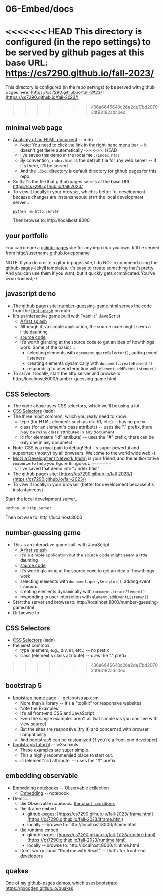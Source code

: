# 06-Embed/docs

<<<<<<< HEAD
This directory is configured (in the repo settings) to be served by github pages
at this base URL: https://cs7290.github.io/fall-2023/
=======
This directory is configured (in the repo settings) to be served with github pages
here: [https://cs7290.github.io/fall-2023/](https://cs7290.github.io/fall-2023/)
>>>>>>> 486a6646648c26a2de17bd20703df93182adb0ed

## minimal web page

* [Anatomy of an HTML document](https://developer.mozilla.org/en-US/docs/Learn/HTML/Introduction_to_HTML/Getting_started#anatomy_of_an_html_document) -- mdn
  * Note: You need to click the link in the right-hand menu bar -- it doesn't get there automatically
<<<<<<< HEAD
  * I've saved this demo in the local file `./index.html`
  * By convention, `index.html` is the default file for any web server -- if it's there, it'll be served
  * And the `.docs` directory is default directory for github pages for this repo.
* So that's the file that github pages serves at the base URL: https://cs7290.github.io/fall-2023/
* To view it locally in your browser, which is better for development because changes are instantaneous:
  start the local development server...
  ```
  python -m http.server
  ```
  Then browse to: http://localhost:8000

## your portfolio

You can create a [github-pages](https://pages.github.com/) site for any repo that you own.
It'll be served from http://username.github.io/reponame

NOTE: If you do create a github-pages site, I do NOT recommend using the github-pages Jekyll templates. 
It's easy to create something that's pretty. And you can use them if you want, but it quickly gets complicated.
You've been warned;-)

## javascript demo

* The github pages site: [number-guessing-game.html](https://cs7290.github.io/fall-2023/number-guessing-game.html)
  serves the code from the
  [first splash](https://developer.mozilla.org/en-US/docs/Learn/JavaScript/First_steps/A_first_splash) on mdn.
* It's an interactive game built with "vanilla" JavaScript
  * [A first splash](https://developer.mozilla.org/en-US/docs/Learn/JavaScript/First_steps/A_first_splash)
  * Although it's a simple application, the source code might seem a little daunting.
  * [source code](https://github.com/mdn/learning-area/blob/main/javascript/introduction-to-js-1/first-splash/number-guessing-game.html)
  * It's worth glancing at the source code to get an idea of how things work. Some of the basics...
    * selecting elements with `document.querySelector()`, adding event listeners
    * creating elements dynamically with `document.createElement()`
    * responding to user interaction with `element.addEventListener()`
* To serve it locally, start the http server and browse to: http://localhost:8000/number-guessing-game.html

## CSS Selectors

* The code above uses CSS selectors, which we'll be using a lot.
* [CSS Selectors](https://developer.mozilla.org/en-US/docs/Learn/CSS/Building_blocks/Selectors#types_of_selectors) (mdn)
* The three most common, which you really need to know: 
  * type (for HTML elements such as div, h1, etc.) -- has no prefix
  * class (for an element's class attribute) -- uses the "." prefix, there may be many class attributes in any document
  * id (for element's "id" attribute) -- uses the "#" prefix, there can be only one in any document
* Note: CSS is a royal pain to debug! But it's super powerful and supported (mostly) by all browsers. 
  Welcome to the world wide web;-)
* [Mozilla Development Network (mdn)](http://developer.mozilla.org) is your friend, and the authoritative 
  resource to help you figure things out.
=======
  * I've saved that demo into "./index.html"
* The github pages site: [https://cs7290.github.io/fall-2023/](https://cs7290.github.io/fall-2023/)
* To view it locally in your browser (better for development because it's instantaneous)...

Start the local development server...
```
python -m http.server
```
Then browse to: http://localhost:8000

## number-guessing game

* This is an interactive game built with JavaScript
  * [A first splash](https://developer.mozilla.org/en-US/docs/Learn/JavaScript/First_steps/A_first_splash)
  * It's a simple application but the source code might seem a little daunting
  * [source code](https://github.com/mdn/learning-area/blob/main/javascript/introduction-to-js-1/first-splash/number-guessing-game.html)
  * It's worth glancing at the source code to get an idea of how things work
  * selecting elements with `document.querySelector()`, adding event listeners
  * creating elements dynamically with `document.createElement()`
  * responding to user interaction with `element.addEventListener()`
* Start the server and browse to: http://localhost:8000/number-guessing-game.html
* Or browse to 

## CSS Selectors

* [CSS Selectors](https://developer.mozilla.org/en-US/docs/Learn/CSS/Building_blocks/Selectors#types_of_selectors) (mdn)
* the most common: 
  * type (element, e.g., div, h1, etc.) -- no prefix
  * class (element's class attribute) -- uses the "." prefix
>>>>>>> 486a6646648c26a2de17bd20703df93182adb0ed

## bootstrap 5

* [bootstrap home page](https://getbootstrap.com/) -- getbootstrap.com
  * More than a library -- it's a "toolkit" for responsive websites
  * Note the Examples
  * It's all front-end CSS and JavaScript
  * Even the simple examples aren't all that simple (as you can see with view source)
  * But the sites are responsive (try it) and concerned with browser compatibility
  * And bootstrap5 can be customized (if you're a front-end developer)
* [bootstrap5 tutorial](https://www.w3schools.com/bootstrap5/index.php) -- w3schools
  * These examples are super simple.
  * This a highly recommended place to start out.
  * id (element's id attribute) -- uses the "#" prefix

## embedding observable

* [Embedding notebooks](https://observablehq.com/collection/@observablehq/embedding-notebooks) -- Observable collection
  * [Embedding](https://observablehq.com/@observablehq/embeds?collection=@observablehq/embedding-notebooks) -- notebook
* Demo...
  * the Observable notebook: [Bar chart transitions](https://observablehq.com/@d3/bar-chart-transitions)
  * the iframe embed
    * github-pages: [https://cs7290.github.io/fall-2023/iframe.html](https://cs7290.github.io/fall-2023/iframe.html)
    * locally -- browse to: http://localhost:8000/iframe.html
  * the runtime embed
    * github-pages: [https://cs7290.github.io/fall-2023/runtime.html](https://cs7290.github.io/fall-2023/runtime.html)
    * locally -- browse to: http://localhost:8000/runtime.html
  * Don't worry about "Runtime with React" -- that's for front-end developers

## quakes

One of my github-pages demos, which uses bootstrap: https://pbogden.github.io/quakes
